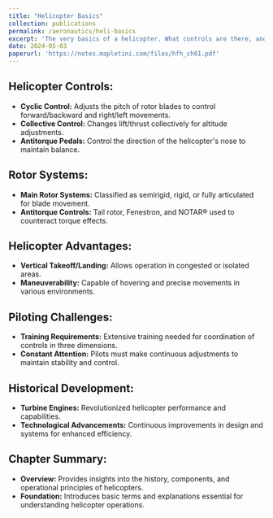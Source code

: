 ```yaml
---
title: "Helicopter Basics"
collection: publications
permalink: /aeronautics/heli-basics
excerpt: 'The very basics of a helicopter. What controls are there, and what they do.'
date: 2024-05-03
paperurl: 'https://notes.mapletini.com/files/hfh_ch01.pdf'
---
```


## Helicopter Controls:

- **Cyclic Control:** Adjusts the pitch of rotor blades to control forward/backward and right/left movements.
- **Collective Control:** Changes lift/thrust collectively for altitude adjustments.
- **Antitorque Pedals:** Control the direction of the helicopter's nose to maintain balance.

## Rotor Systems:

- **Main Rotor Systems:** Classified as semirigid, rigid, or fully articulated for blade movement.
- **Antitorque Controls:** Tail rotor, Fenestron, and NOTAR® used to counteract torque effects.

## Helicopter Advantages:

- **Vertical Takeoff/Landing:** Allows operation in congested or isolated areas.
- **Maneuverability:** Capable of hovering and precise movements in various environments.

## Piloting Challenges:

- **Training Requirements:** Extensive training needed for coordination of controls in three dimensions.
- **Constant Attention:** Pilots must make continuous adjustments to maintain stability and control.

## Historical Development:

- **Turbine Engines:** Revolutionized helicopter performance and capabilities.
- **Technological Advancements:** Continuous improvements in design and systems for enhanced efficiency.

## Chapter Summary:

- **Overview:** Provides insights into the history, components, and operational principles of helicopters.
- **Foundation:** Introduces basic terms and explanations essential for understanding helicopter operations.
